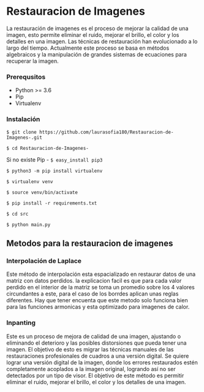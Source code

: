 # Restauracion de Imagenes
La restauración de imagenes es el proceso de mejorar la calidad de una imagen, esto permite eliminar el ruido, mejorar el brillo, el color y los detalles en una imagen. 
Las técnicas de restauración han evolucionado a lo largo del tiempo. 
Actualmente este proceso se  basa en métodos algebraicos y la manipulación de grandes sistemas de ecuaciones para recuperar la imagen.

### Prerequsitos 
* Python >= 3.6
* Pip
* Virtualenv

### Instalación

`$ git clone https://github.com/laurasofia180/Restauracion-de-Imagenes-.git`

`$ cd Restauracion-de-Imagenes-`

Si no existe Pip - `$ easy_install pip3`

`$ python3 -m pip install virtualenv`

`$ virtualenv venv`

`$ source venv/bin/activate`

`$ pip install -r requirements.txt`

`$ cd src`

`$ python main.py`

## Metodos para la restauracion de imagenes 

### Interpolación de Laplace 

Este método de interpolación esta espacializado en restaurar datos de una matriz con datos perdidos.
la explicacion facil es que para cada valor perdido en el interior de la  matriz se toma un promedio sobre los 4 valores circundantes a este, para el caso de los borrdes aplican unas reglas diferentes.
Hay que tener encuenta que este metodo solo funciona bien para las funciones armonicas y esta optimizado para imagenes de calor.

### Inpanting

Este es un proceso de mejora de calidad de una imagen, ajustando o eliminando el deterioro y las posibles distorsiones que pueda tener una imagen. El objetivo de esto es migrar las técnicas manuales de las restauraciones profesionales de cuadros a una versión digital. Se quiere lograr una versión digital de la imagen, donde los errores restaurados estén completamente acoplados a la imagen original, logrando así no ser detectados por un tipo de visor. El objetivo de este método es permitir eliminar el ruido, mejorar el brillo, el color y los detalles de una imagen.



